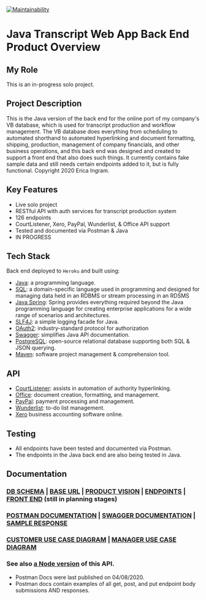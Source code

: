 [![Maintainability](https://api.codeclimate.com/v1/badges/c6f9b278e28a7b7d126c/maintainability)](https://codeclimate.com/github/evoingram/webapp-javabe/maintainability)

# Java Transcript Web App Back End Product Overview

## My Role

This is an in-progress solo project.

## Project Description

This is the Java version of the back end for the online port of my company's VB database, which is used for transcript production and workflow management.  The VB database does everything from scheduling to automated shorthand to automated hyperlinking and document formatting, shipping, production, management of company financials, and other business operations, and this back end was designed and created to support a front end that also does such things.  It currently contains fake sample data and still needs certain endpoints added to it, but is fully functional.  Copyright 2020 Erica Ingram.

## Key Features

- Live solo project
- RESTful API with auth services for transcript production system
- 126 endpoints
- CourtListener, Xero, PayPal, Wunderlist, & Office API support
- Tested and documented via Postman & Java
- IN PROGRESS

## Tech Stack

Back end deployed to `Heroku` and built using:

- [Java](https://www.java.com/):  a programming language.
- [SQL](https://en.wikipedia.org/wiki/SQL):  a domain-specific language used in programming and designed for managing data held in an RDBMS or stream processing in an RDSMS
- [Java Spring](https://github.com/spring-projects/spring-framework):  Spring provides everything required beyond the Java programming language for creating enterprise applications for a wide range of scenarios and architectures.
- [SLF4J](http://www.slf4j.org/):  a simple logging facade for Java.
- [OAuth2](https://github.com/pyca/bcrypt/):  industry-standard protocol for authorization
- [Swagger](https://swagger.io/):  simplifies Java API documentation.
- [PostgreSQL](http://postgresql.org/):  open-source relational database supporting both SQL & JSON querying.
- [Maven](https://github.com/):  software project management & comprehension tool.

## API

- [CourtListener](http://courtlistener.com/):  assists in automation of authority hyperlinking.
- [Office](https://docs.microsoft.com/en-us/previous-versions/office/office-365-api/):  document creation, formatting, and management.
- [PayPal](https://developer.paypal.com/home/):  payment processing and management.
- [Wunderlist](https://developer.wunderlist.com/):  to-do list management.
- [Xero](https://developer.xero.com/) business accounting software online.

## Testing

- All endpoints have been tested and documented via Postman.
- The endpoints in the Java back end are also being tested in Java.

## Documentation

### [DB SCHEMA](https://dbdesigner.page.link/gbEtfTr1XjgwDa2C7)   |   [BASE URL](https://transcript-javabe.herokuapp.com/)   |   [PRODUCT VISION](https://aquoco-my.sharepoint.com/:w:/g/personal/evoingram_aquoco_onmicrosoft_com/ES9-HPl3otdAjjtMrqpWIrkBMTrLyRDvxVEtYGkOMWLDUQ?e=fXTfhK)   |   [ENDPOINTS](https://github.com/evoingram/webapp-javabe/blob/master/docs/endpoints.md)   |   [FRONT END](https://github.com/evoingram/webapp-frontend/) (still in planning stages)
### [POSTMAN DOCUMENTATION](https://documenter.getpostman.com/view/6401823/TVCh1Td9?version=latest)   |   [SWAGGER DOCUMENTATION](https://transcript-javabe.herokuapp.com/swagger-ui.html)   |   [SAMPLE RESPONSE](sample-response.json)
### [CUSTOMER USE CASE DIAGRAM](https://github.com/evoingram/webapp-javabe/blob/master/docs/use%20case.jpg)   |   [MANAGER USE CASE DIAGRAM](https://github.com/evoingram/webapp-javabe/blob/master/docs/manager%20UCD.jpg)

### See also [a Node version](https://github.com/evoingram/webapp-backend/) of this API.

- Postman Docs were last published on 04/08/2020.
- Postman docs contain examples of all get, post, and put endpoint body submissions AND responses.
